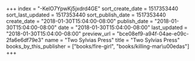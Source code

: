 +++
index = "-KelO7YpwKj5jxdrd4GE"
sort_create_date = 1517353440
sort_last_updated = 1517353440
sort_publish_date = 1517353440
create_date = "2018-01-30T15:04:00-08:00"
publish_date = "2018-01-30T15:04:00-08:00"
date = "2018-01-30T15:04:00-08:00"
last_updated = "2018-01-30T15:04:00-08:00"
preview_url = "bce08ef9-a94f-04ae-e09c-2fa6e6df79e3"
name = "Two Sylvias Press"
title = "Two Sylvias Press"
books_by_this_publisher = ["books/fire-girl", "books/killing-mar\u00edas"]
+++
